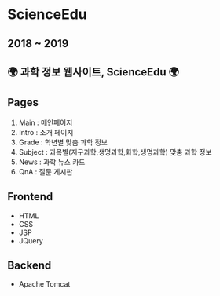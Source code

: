 # ScienceEdu

## 2018 ~ 2019
## 🌍 과학 정보 웹사이트, ScienceEdu 🌍

## Pages

1. Main : 메인페이지
2. Intro : 소개 페이지
3. Grade : 학년별 맞춤 과학 정보
4. Subject : 과목별(지구과학,생명과학,화학,생명과학) 맞춤 과학 정보
5. News : 과학 뉴스 카드
6. QnA : 질문 게시판


## Frontend

- HTML
- CSS
- JSP 
- JQuery

## Backend

- Apache Tomcat
